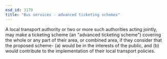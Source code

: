 ```yaml
---
esd_id: 3170
title: "Bus services - advanced ticketing schemes"
---
```


A local transport authority or two or more such authorities acting jointly, may make a ticketing scheme (an "advanced ticketing scheme") covering the whole or any part of their area, or combined area, if they consider that the proposed scheme-
(a)     would be in the interests of the public, and
(b)     would contribute to the implementation of their local transport policies.

